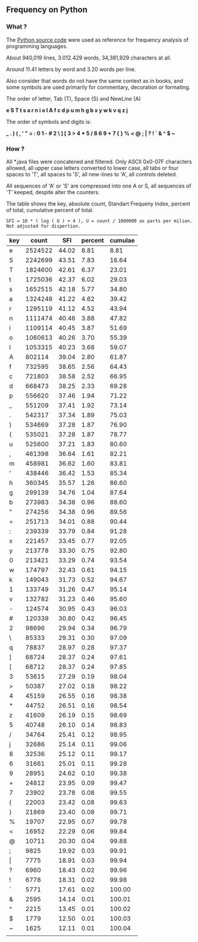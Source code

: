 ## Frequency on Python

### What ?

The [Python source code](https://www.python.org/ftp/python/3.12.5/Python-3.12.5.tgz) were used as reference for frequency analysis of programming languages.

About 940,019 lines, 3.012.429 words, 34,381,929 characters at all. 

Around 11.41 letters by word and 3.20 words per line.

Also consider that words do not have the same context as in books, and some symbols are used primarily for commentary,  decoration or formating.

The order of letter, Tab (T), Space (S) and NewLine (A)

**e S T t s a r n i o l A f c d p u m h g b x y w k v q z j** 

The order of symbols and digits is:

**_ . ) ( , ' " = : 0 1 - # 2 \ ] [ 3 > 4 * 5 / 8 6 9 + 7 { } % < @ ; | ? ! ` & ^ $ ~** 

### How ?

All *.java files were concatened and filtered. Only ASCII 0x0-07F characters allowed, all upper case letters converted to lower case, all tabs or four spaces to 'T', all spaces to 'S', all new-lines to 'A', all controls deleted. 

All sequences of 'A' or 'S' are compressed into one A or S, all sequences of 'T' keeped, despite alter the counters.

The table shows the key, absolute count, Standart Frequeny Index, percent of total, cumulative percent of total. 

    SFI = 10 * ( log ( U ) + 4 ), U = count / 1000000 as parts per milion. Not adjusted for dispertion.

| key | count | SFI | percent | cumulae |
| --- | --- | --- | --- | --- |
 | e | 2524522 | 44.02 | 8.81 | 8.81 | 
 | S | 2242699 | 43.51 | 7.83 | 16.64 | 
 | T | 1824600 | 42.61 | 6.37 | 23.01 | 
 | t | 1725036 | 42.37 | 6.02 | 29.03 | 
 | s | 1652515 | 42.18 | 5.77 | 34.80 | 
 | a | 1324248 | 41.22 | 4.62 | 39.42 | 
 | r | 1295119 | 41.12 | 4.52 | 43.94 | 
 | n | 1111474 | 40.46 | 3.88 | 47.82 | 
 | i | 1109114 | 40.45 | 3.87 | 51.69 | 
 | o | 1060613 | 40.26 | 3.70 | 55.39 | 
 | l | 1053315 | 40.23 | 3.68 | 59.07 | 
 | A | 802114 | 39.04 | 2.80 | 61.87 | 
 | f | 732595 | 38.65 | 2.56 | 64.43 | 
 | c | 721803 | 38.58 | 2.52 | 66.95 | 
 | d | 668473 | 38.25 | 2.33 | 69.28 | 
 | p | 556620 | 37.46 | 1.94 | 71.22 | 
 | _ | 551209 | 37.41 | 1.92 | 73.14 | 
 | . | 542317 | 37.34 | 1.89 | 75.03 | 
 | ) | 534669 | 37.28 | 1.87 | 76.90 | 
 | ( | 535021 | 37.28 | 1.87 | 78.77 | 
 | u | 525600 | 37.21 | 1.83 | 80.60 | 
 | , | 461398 | 36.64 | 1.61 | 82.21 | 
 | m | 458981 | 36.62 | 1.60 | 83.81 | 
 | ' | 438446 | 36.42 | 1.53 | 85.34 | 
 | h | 360345 | 35.57 | 1.26 | 86.60 | 
 | g | 299139 | 34.76 | 1.04 | 87.64 | 
 | b | 273983 | 34.38 | 0.96 | 88.60 | 
 | " | 274256 | 34.38 | 0.96 | 89.56 | 
 | = | 251713 | 34.01 | 0.88 | 90.44 | 
 | : | 239339 | 33.79 | 0.84 | 91.28 | 
 | x | 221457 | 33.45 | 0.77 | 92.05 | 
 | y | 213778 | 33.30 | 0.75 | 92.80 | 
 | 0 | 213421 | 33.29 | 0.74 | 93.54 | 
 | w | 174797 | 32.43 | 0.61 | 94.15 | 
 | k | 149043 | 31.73 | 0.52 | 94.67 | 
 | 1 | 133749 | 31.26 | 0.47 | 95.14 | 
 | v | 132782 | 31.23 | 0.46 | 95.60 | 
 | - | 124574 | 30.95 | 0.43 | 96.03 | 
 | # | 120339 | 30.80 | 0.42 | 96.45 | 
 | 2 | 98696 | 29.94 | 0.34 | 96.79 | 
 | \ | 85333 | 29.31 | 0.30 | 97.09 | 
 | q | 78837 | 28.97 | 0.28 | 97.37 | 
 | \] | 68724 | 28.37 | 0.24 | 97.61 | 
 | \[ | 68712 | 28.37 | 0.24 | 97.85 | 
 | 3 | 53615 | 27.29 | 0.19 | 98.04 | 
 | > | 50387 | 27.02 | 0.18 | 98.22 | 
 | 4 | 45159 | 26.55 | 0.16 | 98.38 | 
 | * | 44752 | 26.51 | 0.16 | 98.54 | 
 | z | 41609 | 26.19 | 0.15 | 98.69 | 
 | 5 | 40748 | 26.10 | 0.14 | 98.83 | 
 | / | 34764 | 25.41 | 0.12 | 98.95 | 
 | j | 32686 | 25.14 | 0.11 | 99.06 | 
 | 8 | 32536 | 25.12 | 0.11 | 99.17 | 
 | 6 | 31661 | 25.01 | 0.11 | 99.28 | 
 | 9 | 28951 | 24.62 | 0.10 | 99.38 | 
 | + | 24812 | 23.95 | 0.09 | 99.47 | 
 | 7 | 23902 | 23.78 | 0.08 | 99.55 | 
 | { | 22003 | 23.42 | 0.08 | 99.63 | 
 | } | 21869 | 23.40 | 0.08 | 99.71 | 
 | % | 19707 | 22.95 | 0.07 | 99.78 | 
 | < | 16952 | 22.29 | 0.06 | 99.84 | 
 | @ | 10711 | 20.30 | 0.04 | 99.88 | 
 | ; | 9825 | 19.92 | 0.03 | 99.91 | 
 | \| | 7775 | 18.91 | 0.03 | 99.94 | 
 | ? | 6960 | 18.43 | 0.02 | 99.96 | 
 | ! | 6778 | 18.31 | 0.02 | 99.98 | 
 | ` | 5771 | 17.61 | 0.02 | 100.00 | 
 | & | 2595 | 14.14 | 0.01 | 100.01 | 
 | ^ | 2215 | 13.45 | 0.01 | 100.02 | 
 | $ | 1779 | 12.50 | 0.01 | 100.03 | 
 | ~ | 1625 | 12.11 | 0.01 | 100.04 | 
| | | | | |

